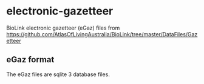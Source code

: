 electronic-gazetteer
====================

BioLink electronic gazetteer (eGaz) files from https://github.com/AtlasOfLivingAustralia/BioLink/tree/master/DataFiles/Gazetteer

## eGaz format
The eGaz files are sqlite 3 database files.


